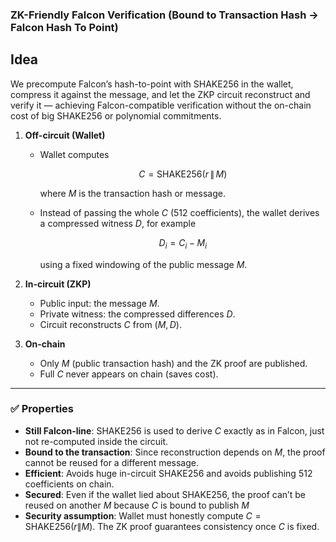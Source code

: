 ### ZK-Friendly Falcon Verification (Bound to Transaction Hash -> Falcon Hash To Point)

## Idea
We precompute Falcon’s hash-to-point with SHAKE256 in the wallet, compress it against the message, and let the ZKP circuit reconstruct and verify it — achieving Falcon-compatible verification without the on-chain cost of big SHAKE256 or polynomial commitments.


1. **Off-circuit (Wallet)**

   * Wallet computes

     $$C = \text{SHAKE256}(r \,\|\, M)$$

     where $M$ is the transaction hash or message.
   * Instead of passing the whole $C$ (512 coefficients), the wallet derives a compressed witness $D$, for example

     $$D_i = C_i - M_i$$

     using a fixed windowing of the public message $M$.

2. **In-circuit (ZKP)**

   * Public input: the message $M$.
   * Private witness: the compressed differences $D$.
   * Circuit reconstructs $C$ from $(M, D)$.


3. **On-chain**

   * Only $M$ (public transaction hash) and the ZK proof are published.
   * Full $C$ never appears on chain (saves cost).

---

### ✅ Properties

* **Still Falcon-line**: SHAKE256 is used to derive $C$ exactly as in Falcon, just not re-computed inside the circuit.
* **Bound to the transaction**: Since reconstruction depends on $M$, the proof cannot be reused for a different message.
* **Efficient**: Avoids huge in-circuit SHAKE256 and avoids publishing 512 coefficients on chain.
* **Secured**: Even if the wallet lied about SHAKE256, the proof can’t be reused on another $M$ because $C$ is bound to publish $M$
* **Security assumption**: Wallet must honestly compute $C=\text{SHAKE256}(r\|M)$. The ZK proof guarantees consistency once $C$ is fixed.


